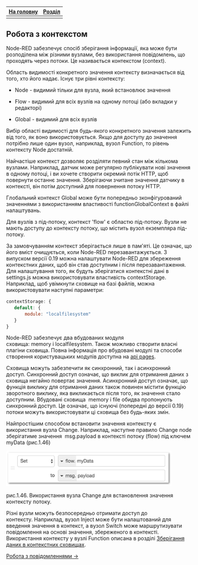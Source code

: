 | [На головну](../) | [Розділ](README.md) |
| ----------------- | ------------------- |
|                   |                     |

## Робота з контекстом 

Node-RED забезпечує спосіб зберігання інформації, яка може бути розподілена між різними вузлами, без використання повідомлень, що проходять через потоки. Це називається контекстом (context).

Область видимості конкретного значення контексту визначається від того, хто його надає. Існує три рівні контексту:

-   Node - видимий тільки для вузла, який встановлює значення

-   Flow - видимий для всіх вузлів на одному потоці (або вкладки у редакторі)

-   Global - видимий для всіх вузлів

Вибір області видимості для будь-якого конкретного значення залежить від того, як воно використовується. Якщо для доступу до значення потрібно лише один вузол, наприклад, вузол Function, то рівень контексту Node достатній.

Найчастіше контекст дозволяє розділяти певний стан між кількома вузлами. Наприклад, датчик може регулярно публікувати нові значення в одному потоці, і ви хочете створити окремий потік HTTP, щоб повернути останнє значення. Зберігаючи зчитане значення датчику в контексті, він потім доступний для повернення потоку HTTP.

Глобальний контекст Global може бути попередньо зконфігурований значеннями з використанням властивості functionGlobalContext в файлі налаштувань.

Для вузлів з під-потоку, контекст \'flow\' є областю під-потоку. Вузли не мають доступу до контексту потоку, що містить вузол екземпляра під-потоку.

За замовчуванням контекст зберігається лише в пам\'яті. Це означає, що його вміст очищується, коли Node-RED перезавантажується. З випуском версії 0.19 можна налаштувати Node-RED для збереження контекстних даних, щоб він став доступним і після перезавантаження. Для налаштування того, як будуть зберігатися контекстні дані в settings.js можна використовувати властивість contextStorage. Наприклад, щоб увімкнути сховище на базі файлів, можна використовувати наступні параметри:

```js
contextStorage: {
   default: {
       module: "localfilesystem"
   }
}
```

Node-RED забезпечує два вбудованих модуля сховища: memory і localfilesystem. Також можливо створити власні плагіни сховища. Повна інформація про вбудовані модулі та способи створення користувацьких модулів доступна на [api pages](https://nodered.org/docs/api/context/).

Сховища можуть забезпечити як синхронний, так і асинхронний доступ. Синхронний доступ означає, що виклик для отримання даних з сховища негайно повертає значення. Асинхронний доступ означає, що функція виклику для отримання даних також повинен містити функцію зворотного виклику, яка викликається після того, як значення стало доступним. Вбудовані сховища  memory і file обидва пропонують синхронний доступ. Це означає, що існуючі (попередні до версії 0.19) потоки можуть використовувати ці сховища без будь-яких змін.

Найпростішим способом встановити значення контексту є використання вузла Change. Наприклад, наступне правило Change node зберігатиме значення  msg.payload в контексті потоку (flow) під ключем myData (рис.1.46)

![context\_change](media/1_46.png)

рис.1.46. Використання вузла Change для встановлення значення контексту потоку.

Різні вузли можуть безпосередньо отримати доступ до контексту. Наприклад, вузол Inject може бути налаштований для введення значення в контекст, а вузол Switch може маршрутизувати повідомлення на основі значення, збереженого в контексті. Використання контексту у вузлі Function описана в розділі [Зберігання даних в контекстних сховищах](#_Зберігання_даних_в).

[Робота з повідомленнями  ->](1_6.md)  